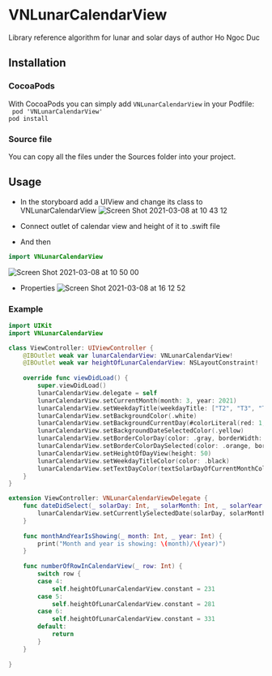 # VNLunarCalendarView
Library reference algorithm for lunar and solar days of author Ho Ngoc Duc
## Installation
### CocoaPods
With CocoaPods you can simply add `VNLunarCalendarView` in your Podfile:<br/>
``` pod 'VNLunarCalendarView'```<br/>
```pod install```
### Source file
You can copy all the files under the Sources folder into your project.
## Usage
* In the storyboard add a UIView and change its class to VNLunarCalendarView
![Screen Shot 2021-03-08 at 10 43 12](https://user-images.githubusercontent.com/54350677/110271797-4bca4c80-7ffb-11eb-95d5-508aa7998d78.png)<br/>


* Connect outlet  of calendar view and height of it to .swift file
* And then
```Swift
import VNLunarCalendarView
```
![Screen Shot 2021-03-08 at 10 50 00](https://user-images.githubusercontent.com/54350677/110272293-6cdf6d00-7ffc-11eb-92e9-98f3c1a204fd.png)

* Properties
![Screen Shot 2021-03-08 at 16 12 52](https://user-images.githubusercontent.com/54350677/110300204-323ff980-8029-11eb-979a-523d3044ee3a.png)

### Example
```Swift
import UIKit
import VNLunarCalendarView

class ViewController: UIViewController {
    @IBOutlet weak var lunarCalendarView: VNLunarCalendarView!
    @IBOutlet weak var heightOfLunarCalendarView: NSLayoutConstraint!
    
    override func viewDidLoad() {
        super.viewDidLoad()
        lunarCalendarView.delegate = self
        lunarCalendarView.setCurrentMonth(month: 3, year: 2021)
        lunarCalendarView.setWeekdayTitle(weekdayTitle: ["T2", "T3", "T4", "T5", "T6", "T7", "CN"])
        lunarCalendarView.setBackgroundColor(.white)
        lunarCalendarView.setBackgroundCurrentDay(#colorLiteral(red: 1, green: 0.9725490196, blue: 0.9411764706, alpha: 1))
        lunarCalendarView.setBackgroundDateSelectedColor(.yellow)
        lunarCalendarView.setBorderColorDay(color: .gray, borderWidth: 0.5)
        lunarCalendarView.setBorderColorDaySelected(color: .orange, borderWidth: 2)
        lunarCalendarView.setHeightOfDayView(height: 50)
        lunarCalendarView.setWeekdayTitleColor(color: .black)
        lunarCalendarView.setTextDayColor(textSolarDayOfCurrentMonthColor: .black, textLunarDayOfCurrentMonthColor: #colorLiteral(red: 0.9803921569, green: 0.5725490196, blue: 0.2, alpha: 1), textSolarDayNotInCurrentMonthColor: #colorLiteral(red: 0.7960784314, green: 0.7960784314, blue: 0.7960784314, alpha: 1), textLunarDayNotInCurrentMonthColor: #colorLiteral(red: 1, green: 0.8078431373, blue: 0.6274509804, alpha: 1))
    }
}

extension ViewController: VNLunarCalendarViewDelegate {
    func dateDidSelect(_ solarDay: Int, _ solarMonth: Int, _ solarYear: Int, _ lunarDay: Int, _ lunarMonth: Int, _ lunarYear: Int) {
        lunarCalendarView.setCurrentlySelectedDate(solarDay, solarMonth, solarYear)
    }
            
    func monthAndYearIsShowing(_ month: Int, _ year: Int) {
        print("Month and year is showing: \(month)/\(year)")
    }
            
    func numberOfRowInCalendarView(_ row: Int) {
        switch row {
        case 4:
            self.heightOfLunarCalendarView.constant = 231
        case 5:
            self.heightOfLunarCalendarView.constant = 281
        case 6:
            self.heightOfLunarCalendarView.constant = 331
        default:
            return
        }
    }
            
}
```
